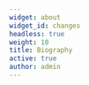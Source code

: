 ```yaml
---
widget: about
widget_id: changes
headless: true
weight: 10
title: Biography
active: true
author: admin
---
```

